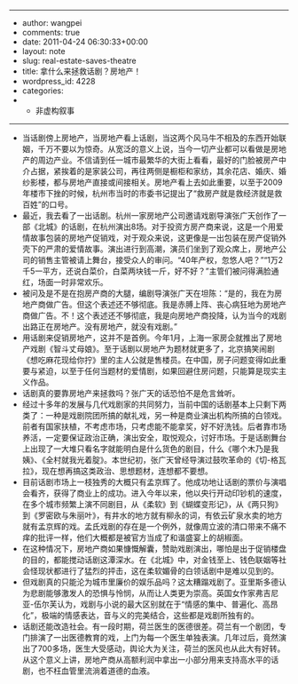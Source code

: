 - ---
- author: wangpei
- comments: true
- date: 2011-04-24 06:30:33+00:00
- layout: note
- slug: real-estate-saves-theatre
- title: 拿什么来拯救话剧？房地产！
- wordpress_id: 4228
- categories:
- - 非虚构叙事
- ---
- 当话剧傍上房地产，当房地产看上话剧，当这两个风马牛不相及的东西开始联姻，千万不要以为惊奇。从宽泛的意义上说，当今一切产业都可以看做是房地产的周边产业。不信请到任一城市最繁华的大街上看看，最好的门脸被房产中介占据，紧挨着的是家装公司，再往两侧是橱柜和家纺，其余花店、婚庆、婚纱影楼，都与房地产直接或间接相关。房地产看上去如此重要，以至于2009年楼市下挫的时候，杭州市当时的市委书记提出了“救房产就是救经济就是救百姓”的口号。
- 最近，我去看了一出话剧。杭州一家房地产公司邀请戏剧导演张广天创作了一部《北城》的话剧，在杭州演出8场。对于投资方房产商来说，这是一个用爱情故事包装的房地产促销戏，对于观众来说，这更像是一出包装在房产促销外壳下的严肃的爱情故事。演出进行到高潮，演员们坐到了观众席上，房地产公司的销售主管被请上舞台，接受众人的审问。“40年产权，忽悠人吧？”“1万2千5一平方，还说白菜价，白菜两块钱一斤，好不好？”主管们被问得满脸通红，场面一时非常欢乐。
- 被问及是不是在抱房产商的大腿，编剧导演张广天在坦陈：“是的，我在为房地产商做广告。但这个表述还不够彻底。我是赤膊上阵、丧心病狂地为房地产商做广告。不！这个表述还不够彻底，我是向房地产商投降，认为当今的戏剧出路正在房地产。没有房地产，就没有戏剧。”
- 用话剧来促销房地产，这并不是首例。今年1月，上海一家房企就推出了房地产戏剧《智斗丈母娘》。至于话剧以房地产为题材就更多了，北京搞笑闹剧《想吃麻花现给你拧》里的主人公就是售楼员。在中国，房子问题变得如此重要与紧迫，以至于任何当题材的爱情剧，如果回避住房问题，只能算是现实主义作品。
- 话剧真的要靠房地产来拯救吗？张广天的话恐怕不是危言耸听。
- 经过十多年的发展与几代戏剧家的共同努力，当前中国的话剧基本上只剩下两类了：一种是戏剧院团所搞的献礼戏，另一种是商业演出机构所搞的白领戏。前者有国家扶植，不考虑市场，只考虑能不能拿奖，好不好洗钱。后者靠市场养活，一定要保证政治正确，演出安全，取悦观众，讨好市场。于是话剧舞台上出现了一大堆只看名字就能明白是什么货色的剧目，什么《哪个木乃是我姨》、《全村就我光着腚》。本世纪初，张广天曾经导演过鼓吹革命的《切-格瓦拉》，现在想再搞这类政治、思想题材，连想都不要想。
- 目前话剧市场上一枝独秀的大概只有孟京辉了。他成功地让话剧的票价与演唱会看齐，获得了商业上的成功。进入今年以来，他以央行开动印钞机的速度，在多个城市频繁上演不同剧目，从《柔软》到《蝴蝶变形记》，从《两只狗》到《罗密欧与朱丽叶》，有井水的地方就有柳永的词，有依云矿泉水卖的地方就有孟京辉的戏。孟氏戏剧的存在是一个例外，就像周立波的清口带来不痛不痒的批评一样，他们大概都是被官方当成了和谐盛宴上的胡椒面。
- 在这种情况下，房地产商如果慷慨解囊，赞助戏剧演出，哪怕是出于促销楼盘的目的，都能搅动话剧这潭深水。在《北城》中，对金钱至上、钱色联姻等社会怪现状都进行了猛烈的抨击，这在柔软媚骨的白领话剧中是难以见到的。
- 但戏剧真的只能沦为城市里廉价的娱乐品吗？这太糟蹋戏剧了。亚里斯多德认为悲剧能够激发人的恐惧与怜悯，从而让人类更为崇高。英国女作家弗吉尼亚-伍尔芙认为，戏剧与小说的最大区别就在于“情感的集中、普遍化、高昂化”，极端的情感表达，音与义的完美结合，这些都是戏剧所独有的。
- 话剧还能改造社会。有一段时期，荷兰医生的医德很差。荷兰有一个剧团，专门排演了一出医德教育的戏，上门为每一个医生单独表演。几年过后，竟然演出了700多场，医生大受感动，舆论大为关注，荷兰的医风也从此大有好转。从这个意义上讲，房地产商从高额利润中拿出一小部分用来支持高水平的话剧，也不枉血管里流淌着道德的血液。

